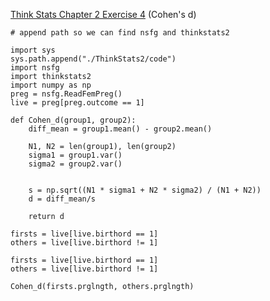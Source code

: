 [Think Stats Chapter 2 Exercise 4](http://greenteapress.com/thinkstats2/html/thinkstats2003.html#toc24) (Cohen's d)


```python3
# append path so we can find nsfg and thinkstats2

import sys
sys.path.append("./ThinkStats2/code")
import nsfg
import thinkstats2
import numpy as np
preg = nsfg.ReadFemPreg()
live = preg[preg.outcome == 1]

def Cohen_d(group1, group2):
    diff_mean = group1.mean() - group2.mean()
    
    N1, N2 = len(group1), len(group2)
    sigma1 = group1.var()
    sigma2 = group2.var()
    

    s = np.sqrt((N1 * sigma1 + N2 * sigma2) / (N1 + N2))
    d = diff_mean/s
    
    return d
    
firsts = live[live.birthord == 1]
others = live[live.birthord != 1]

firsts = live[live.birthord == 1]
others = live[live.birthord != 1]

Cohen_d(firsts.prglngth, others.prglngth)
```
